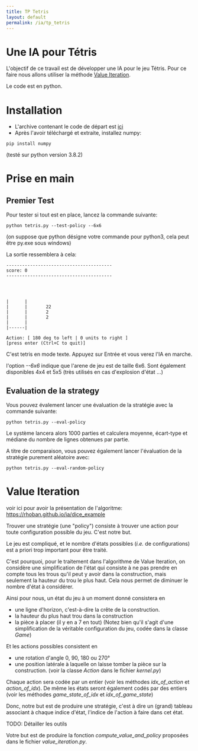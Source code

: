 ```yaml
---
title: TP Tetris
layout: default
permalink: /ia/tp_tetris
---
```


# Une IA pour Tétris

L'objectif de ce travail est de développer une IA pour le jeu Tétris. Pour ce faire nous allons utiliser la méthode [Value Iteration](/ia/dice_example).

Le code est en python.

# Installation

* L'archive contenant le code de départ est [ici](TetrisIA.zip)
* Après l'avoir téléchargé et extraite, installez numpy:
```
pip install numpy
```

(testé sur python version 3.8.2)

# Prise en main

## Premier Test

Pour tester si tout est en place, lancez la commande suivante:
```
python tetris.py --test-policy --6x6
```
(on suppose que python désigne votre commande pour python3, cela peut être py.exe sous windows)

La sortie ressemblera à cela:
```
----------------------------------------
score: 0
----------------------------------------
                    
                    
                    
                    
|      |            
|      |       22   
|      |       2    
|      |       2    
|      |            
|------|            

Action: [ 180 deg to left | 0 units to right ]
[press enter (Ctrl+C to quit)]
````

C'est tetris en mode texte. Appuyez sur Entrée et vous verez l'IA en marche.

l'option *--6x6* indique que l'arene de jeu est de taille 6x6. Sont également disponibles 4x4 et 5x5 (très utilisés en cas d'explosion d'état ...)

## Evaluation de la strategy

Vous pouvez évalement lancer une évaluation de la stratégie avec la commande suivante:

```
python tetris.py --eval-policy
```

Le système lancera alors 1000 parties et calculera moyenne, écart-type et médiane du nombre de lignes obtenues par partie.

A titre de comparaison, vous pouvez également lancer l'évaluation de la stratégie purement aléatoire avec:
```
python tetris.py --eval-random-policy
``` 

# Value Iteration

voir ici pour avoir la présentation de l'algoritme: https://rhoban.github.io/ia/dice_example

Trouver une stratégie (une "policy") consiste à trouver une action pour toute configuration possible du jeu. C'est notre but.

Le jeu est compliqué, et le nombre d'états possibles (*i.e.* de configurations) est a priori trop important pour être traité.

C'est pourquoi, pour le traitement dans l'algorithme de Value Iteration, on considère une simplification de l'état qui consiste à ne pas prendre en compte tous les trous qu'il peut y avoir dans la construction, mais seulement la hauteur du trou le plus haut. Cela nous permet de diminuer le nombre d'état à considérer.

Ainsi pour nous, un état du jeu à un moment donné consistera en
- une ligne d'horizon, c'est-à-dire la crête de la construction.
- la hauteur du plus haut trou dans la construction
- la pièce à placer (il y en a 7 en tout)
(Notez bien qu'il s'agit d'une simplification de la véritable configuration du jeu, codée dans la classe *Game*)


Et les actions possibles consistent en
- une rotation d'angle 0, 90, 180 ou 270°
- une position latérale à laquelle on laisse tomber la pièce sur la construction. (voir la classe *Action* dans le fichier *kernel.py*)

Chaque action sera codée par un entier (voir les méthodes *idx_of_action* et *action_of_idx*).
De même les états seront également codés par des entiers (voir les méthodes *game_state_of_idx* et *idx_of_game_state*)

Donc, notre but est de produire une stratégie, c'est à dire un (grand) tableau associant à chaque indice d'état, l'indice de l'action à faire dans cet état. 


TODO: Détailler les outils


Votre but est de produire la fonction *compute_value_and_policy* proposées dans le fichier *value_iteration.py*.